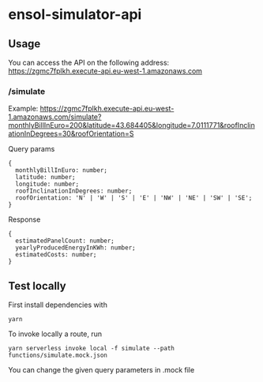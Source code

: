 # ensol-simulator-api

## Usage

You can access the API on the following address: https://zgmc7fplkh.execute-api.eu-west-1.amazonaws.com

### /simulate

Example: https://zgmc7fplkh.execute-api.eu-west-1.amazonaws.com/simulate?monthlyBillInEuro=200&latitude=43.684405&longitude=7.0111771&roofInclinationInDegrees=30&roofOrientation=S

Query params

```
{
  monthlyBillInEuro: number;
  latitude: number;
  longitude: number;
  roofInclinationInDegrees: number;
  roofOrientation: 'N' | 'W' | 'S' | 'E' | 'NW' | 'NE' | 'SW' | 'SE';
}
```

Response

```
{
  estimatedPanelCount: number;
  yearlyProducedEnergyInKWh: number;
  estimatedCosts: number;
}
```

## Test locally

First install dependencies with

```
yarn
```

To invoke locally a route, run

```
yarn serverless invoke local -f simulate --path functions/simulate.mock.json
```

You can change the given query parameters in .mock file
